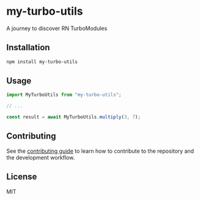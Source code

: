 # my-turbo-utils

A journey to discover RN TurboModules

## Installation

```sh
npm install my-turbo-utils
```

## Usage

```js
import MyTurboUtils from "my-turbo-utils";

// ...

const result = await MyTurboUtils.multiply(3, 7);
```

## Contributing

See the [contributing guide](CONTRIBUTING.md) to learn how to contribute to the repository and the development workflow.

## License

MIT
